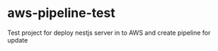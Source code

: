 # aws-pipeline-test
Test project for deploy nestjs server in to AWS and create  pipeline for update

